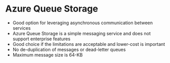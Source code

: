 # Azure Queue Storage

- Good option for leveraging asynchronous communication between services
- Azure Queue Storage is a simple messaging service and does not support enterprise features
- Good choice if the limitations are acceptable and lower-cost is important
- No de-duplication of messages or dead-letter queues
- Maximum message size is 64-KB
